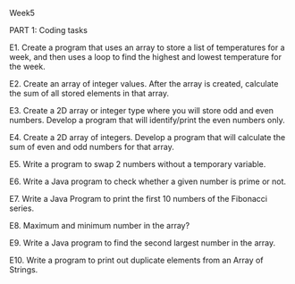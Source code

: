 Week5

PART 1: Coding tasks

E1. Create a program that uses an array to store a list of temperatures for a week, and then uses a loop to find the highest and lowest temperature for the week.

E2. Create an array of integer values. After the array is created, calculate the sum of all stored elements in that array.

E3. Create a 2D array or integer type where you will store odd and even numbers. Develop a program that will identify/print the even numbers only.

E4. Create a 2D array of integers. Develop a program that will calculate the sum of even and odd numbers for that array.

E5. Write a program to swap 2 numbers without a temporary variable.

E6. Write a Java program to check whether a given number is prime or not.

E7. Write a Java Program to print the first 10 numbers of the Fibonacci series.

E8. Maximum and minimum number in the array?

E9. Write a Java program to find the second largest number in the array.

E10. Write a program to print out duplicate elements from an Array of Strings.
